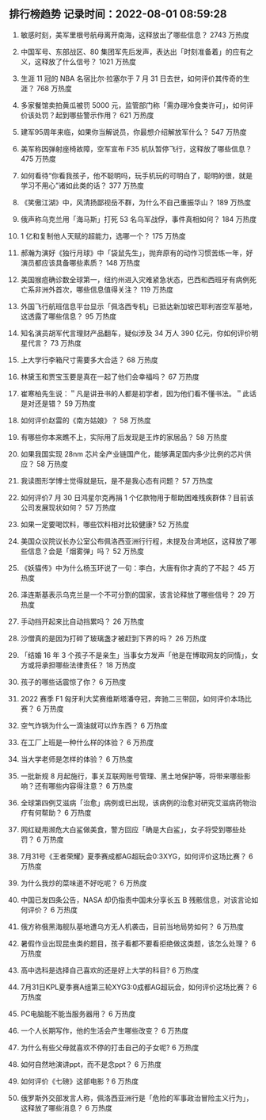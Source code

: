 
## 排行榜趋势 记录时间：2022-08-01 08:59:28
  
  1. 敏感时刻，美军里根号航母离开南海，这释放出了哪些信息？ 2743 万热度
    
  2. 中国军号、东部战区、80 集团军先后发声，表达出「时刻准备着」的应有之义，这释放了什么信号？ 1021 万热度
    
  3. 生涯 11 冠的 NBA 名宿比尔·拉塞尔于 7 月 31 日去世，如何评价其传奇的生涯？ 768 万热度
    
  4. 多家餐馆卖拍黄瓜被罚 5000 元，监管部门称「需办理冷食类许可」，如何评价该处罚？起到哪些警示作用？ 621 万热度
    
  5. 建军95周年来临，如果你当解说员，你最想介绍解放军什么？ 547 万热度
    
  6. 美军称因弹射座椅故障，空军宣布 F35 机队暂停飞行，这释放了哪些信息？ 475 万热度
    
  7. 如何看待“你看我孩子，他不聪明吗，玩手机玩的可明白了，聪明的很，就是学习不用心”诸如此类的话？ 377 万热度
    
  8. 《笑傲江湖》中，风清扬鄙视岳不群，为什么不自己重振华山？ 189 万热度
    
  9. 俄声称乌克兰用「海马斯」打死 53 名乌军战俘，事件真相如何？ 184 万热度
    
  10. 1 亿和复制他人天赋的超能力，选哪一个？ 175 万热度
    
  11. 郝瀚为演好《独行月球》中「袋鼠先生」，抛弃原有的动作习惯苦练一年，好演员都应该具备哪些素质？ 148 万热度
    
  12. 美国猴痘确诊数全球第一，纽约州进入灾难紧急状态，巴西和西班牙有病例死亡系非洲外首次，哪些信息值得关注？ 119 万热度
    
  13. 外国飞行航班信息平台显示「佩洛西专机」已抵达新加坡巴耶利峇空军基地，这透露了哪些信息？ 95 万热度
    
  14. 知名演员胡军代言理财产品翻车，疑似涉及 34 万人 390 亿元，你如何评价明星代言？ 73 万热度
    
  15. 上大学行李箱尺寸需要多大合适？ 68 万热度
    
  16. 林黛玉和贾宝玉要是真在一起了他们会幸福吗？ 67 万热度
    
  17. 崔寒柏先生说：＂凡是讲丑书的人都是初学者，因为他们看不懂书法。＂此话是对还是错？ 59 万热度
    
  18. 如何评价赵雷的《南方姑娘》？ 58 万热度
    
  19. 有哪些你本来瞧不上，实际用了后发现是王炸的家居品？ 58 万热度
    
  20. 如果我国实现 28nm 芯片全产业链国产化，能够满足国内多少比例的芯片供应？ 58 万热度
    
  21. 我读图形学博士觉得就是玩，是不是我心态有问题？ 57 万热度
    
  22. 如何评价7 月 30 日鸿星尔克再捐 1 个亿款物用于帮助困难残疾群体？目前该公司发展现状如何？ 57 万热度
    
  23. 如果一定要喝饮料，哪些饮料相对比较健康? 52 万热度
    
  24. 美国众议院议长办公室公布佩洛西亚洲行行程，未提及台湾地区，这释放了哪些信息？会是「烟雾弹」吗？ 52 万热度
    
  25. 《妖猫传》中为什么杨玉环说了一句：李白，大唐有你才真的了不起？ 45 万热度
    
  26. 泽连斯基表示乌克兰是一个不可分割的国家，该言论释放了哪些信号？ 29 万热度
    
  27. 手动挡开起来比自动挡累吗？ 26 万热度
    
  28. 沙僧真的是因为打碎了玻璃盏才被赶到下界的吗？ 26 万热度
    
  29. 「结婚 16 年 3 个孩子不是亲生」当事女方发声「他是在博取网友的同情」，女方或将承担哪些法律责任？ 18 万热度
    
  30. 孩子的哪些话震惊了你？ 6 万热度
    
  31. 2022 赛季 F1 匈牙利大奖赛维斯塔潘夺冠，奔驰二三带回，如何评价本场比赛？ 6 万热度
    
  32. 空气炸锅为什么一滴油就可以炸东西？ 6 万热度
    
  33. 在工厂上班是一种什么样的体验？ 6 万热度
    
  34. 当大学老师是怎样的体验？ 6 万热度
    
  35. 一批新规 8 月起施行，事关互联网账号管理、黑土地保护等，将带来哪些影响？还有哪些内容得注意？ 6 万热度
    
  36. 全球第四例艾滋病「治愈」病例或已出现，该病例的治愈对研究艾滋病药物治疗有何帮助？ 6 万热度
    
  37. 网红疑用濒危大白鲨做美食，警方回应「确是大白鲨」，女子将受到哪些处罚？ 6 万热度
    
  38. 7月31号《王者荣耀》夏季赛成都AG超玩会0:3XYG，如何评价这场比赛？ 6 万热度
    
  39. 为什么我炒的菜味道不好吃呢？ 6 万热度
    
  40. 中国已发四条公告，NASA 却仍指责中国未分享长五 B 残骸信息，对该言论如何评价？ 6 万热度
    
  41. 俄方称俄黑海舰队基地遭乌方无人机袭击，目前当地局势如何？ 6 万热度
    
  42. 暑假作业出现昆虫类的题目，孩子看都不要看拒绝做这类题，该怎么处理？ 6 万热度
    
  43. 高中选科是选择自己喜欢的还是好上大学的科目? 6 万热度
    
  44. 7月31日KPL夏季赛A组第三轮XYG3:0成都AG超玩会，如何评价这场比赛？ 6 万热度
    
  45. PC电脑能不能当服务器用？ 6 万热度
    
  46. 一个人长期写作，他的生活会产生哪些改变？ 6 万热度
    
  47. 为什么有些父母就喜欢不停的打击自己的子女呢? 6 万热度
    
  48. 如何自然地演讲ppt，而不是念ppt？ 6 万热度
    
  49. 如何评价《七磅》这部电影 ? 6 万热度
    
  50. 俄罗斯外交部发言人称，佩洛西亚洲行是「危险的军事政治冒险主义行为」，这释放了哪些消息？ 6 万热度
    